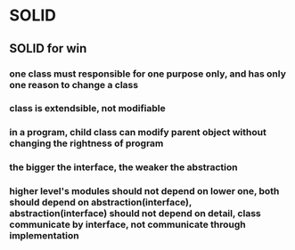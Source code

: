 # SOLID
## SOLID for win
### one class must responsible for one purpose only, and has only one reason to change a class
### class is extendsible, not modifiable
### in a program, child class can modify parent object without changing the rightness of program
### the bigger the interface, the weaker the abstraction
### higher level's modules should not depend on lower one, both should depend on abstraction(interface), abstraction(interface) should not depend on detail, class communicate by interface, not communicate through implementation

